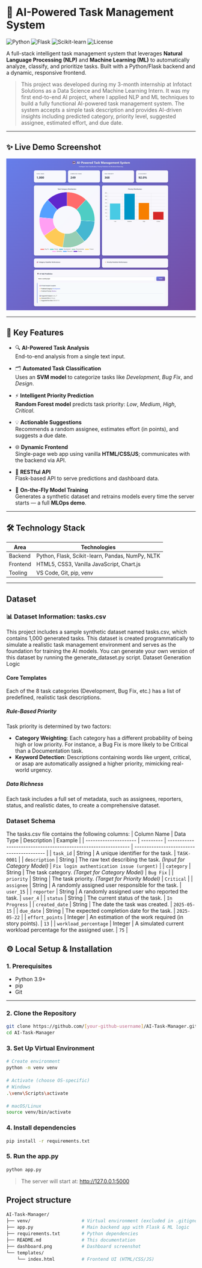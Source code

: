 # 🤖 AI-Powered Task Management System

![Python](https://img.shields.io/badge/python-3.9+-blue.svg)
![Flask](https://img.shields.io/badge/Flask-2.x-green)
![Scikit-learn](https://img.shields.io/badge/scikit--learn-1.x-orange)
![License](https://img.shields.io/badge/License-MIT-yellow.svg)

A full-stack intelligent task management system that leverages **Natural Language Processing (NLP)** and **Machine Learning (ML)** to automatically analyze, classify, and prioritize tasks. Built with a Python/Flask backend and a dynamic, responsive frontend.
> This project was developed during my 3-month internship at Infotact Solutions as a Data Science and Machine Learning Intern.
> It was my first end-to-end AI project, where I applied NLP and ML techniques to build a fully functional AI-powered task management system.
The system accepts a simple task description and provides AI-driven insights including predicted category, priority level, suggested assignee, estimated effort, and due date.

---

## ✨ Live Demo Screenshot


![Dashboard Screenshot](./dashboard.png)

---

## 🚀 Key Features

- 🔍 **AI-Powered Task Analysis**  
  End-to-end analysis from a single text input.

- 🗂️ **Automated Task Classification**  
  Uses an **SVM model** to categorize tasks like _Development_, _Bug Fix_, and _Design_.

- ⚡ **Intelligent Priority Prediction**  
  **Random Forest model** predicts task priority: _Low_, _Medium_, _High_, _Critical_.

- 💡 **Actionable Suggestions**  
  Recommends a random assignee, estimates effort (in points), and suggests a due date.

- 🌐 **Dynamic Frontend**  
  Single-page web app using vanilla **HTML/CSS/JS**; communicates with the backend via API.

- 🔌 **RESTful API**  
  Flask-based API to serve predictions and dashboard data.

- 🔄 **On-the-Fly Model Training**  
  Generates a synthetic dataset and retrains models every time the server starts — a full **MLOps demo**.

---

## 🛠️ Technology Stack

| Area     | Technologies |
|----------|--------------|
| Backend  | Python, Flask, Scikit-learn, Pandas, NumPy, NLTK |
| Frontend | HTML5, CSS3, Vanilla JavaScript, Chart.js |
| Tooling  | VS Code, Git, pip, venv |

---
## Dataset
### 📊 Dataset Information: tasks.csv
This project includes a sample synthetic dataset named tasks.csv, which contains 1,000 generated tasks. This dataset is created programmatically to simulate a realistic task management environment and serves as the foundation for training the AI models.
You can generate your own version of this dataset by running the generate_dataset.py script.
Dataset Generation Logic
#### Core Templates

Each of the 8 task categories (Development, Bug Fix, etc.) has a list of predefined, realistic task descriptions.

##### Rule-Based Priority

Task priority is determined by two factors:

- **Category Weighting**: Each category has a different probability of being high or low priority. For instance, a Bug Fix is more likely to be Critical than a Documentation task.
- **Keyword Detection**: Descriptions containing words like urgent, critical, or asap are automatically assigned a higher priority, mimicking real-world urgency.

##### Data Richness

Each task includes a full set of metadata, such as assignees, reporters, status, and realistic dates, to create a comprehensive dataset.

### Dataset Schema

The tasks.csv file contains the following columns:
| Column Name           | Data Type | Description                                                    | Example                                   |
| --------------------- | --------- | -------------------------------------------------------------- | ----------------------------------------- |
| `task_id`             | String    | A unique identifier for the task.                              | `TASK-0001`                               |
| `description`         | String    | The raw text describing the task. *(Input for Category Model)* | `Fix login authentication issue (urgent)` |
| `category`            | String    | The task category. *(Target for Category Model)*               | `Bug Fix`                                 |
| `priority`            | String    | The task priority. *(Target for Priority Model)*               | `Critical`                                |
| `assignee`            | String    | A randomly assigned user responsible for the task.             | `user_15`                                 |
| `reporter`            | String    | A randomly assigned user who reported the task.                | `user_4`                                  |
| `status`              | String    | The current status of the task.                                | `In Progress`                             |
| `created_date`        | String    | The date the task was created.                                 | `2025-05-15`                              |
| `due_date`            | String    | The expected completion date for the task.                     | `2025-05-22`                              |
| `effort_points`       | Integer   | An estimation of the work required (in story points).          | `13`                                      |
| `workload_percentage` | Integer   | A simulated current workload percentage for the assigned user. | `75`                                      |

## ⚙️ Local Setup & Installation

### 1. Prerequisites

- Python 3.9+
- pip
- Git

---

### 2. Clone the Repository

```bash
git clone https://github.com/[your-github-username]/AI-Task-Manager.git
cd AI-Task-Manager
```
### 3. Set Up Virtual Environment
```bash
# Create environment
python -m venv venv

# Activate (choose OS-specific)
# Windows
.\venv\Scripts\activate

# macOS/Linux
source venv/bin/activate
```
### 4. Install dependencies
```bash
pip install -r requirements.txt
```

### 5. Run the app.py
```bash
python app.py
```
> The server will start at: http://127.0.0.1:5000

## Project structure
```bash
AI-Task-Manager/
├── venv/                   # Virtual environment (excluded in .gitignore)
├── app.py                  # Main backend app with Flask & ML logic
├── requirements.txt        # Python dependencies
├── README.md               # This documentation
├── dashboard.png           # Dashboard screenshot
└── templates/
    └── index.html          # Frontend UI (HTML/CSS/JS)
```

